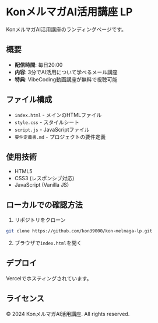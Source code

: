 # KonメルマガAI活用講座 LP

KonメルマガAI活用講座のランディングページです。

## 概要

- **配信時間**: 毎日20:00
- **内容**: 3分でAI活用について学べるメール講座
- **特典**: VibeCoding動画講座が無料で視聴可能

## ファイル構成

- `index.html` - メインのHTMLファイル
- `style.css` - スタイルシート
- `script.js` - JavaScriptファイル
- `要件定義書.md` - プロジェクトの要件定義

## 使用技術

- HTML5
- CSS3 (レスポンシブ対応)
- JavaScript (Vanilla JS)

## ローカルでの確認方法

1. リポジトリをクローン
```bash
git clone https://github.com/kon39000/kon-melmaga-lp.git
```

2. ブラウザで`index.html`を開く

## デプロイ

Vercelでホスティングされています。

## ライセンス

© 2024 KonメルマガAI活用講座. All rights reserved.